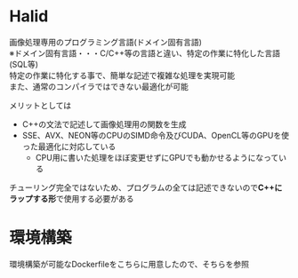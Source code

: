 # Halid
画像処理専用のプログラミング言語(ドメイン固有言語)  
※ドメイン固有言語・・・C/C++等の言語と違い、特定の作業に特化した言語(SQL等)  
特定の作業に特化する事で、簡単な記述で複雑な処理を実現可能  
また、通常のコンパイラではできない最適化が可能    

メリットとしては
- C++の文法で記述して画像処理用の関数を生成
- SSE、AVX、NEON等のCPUのSIMD命令及びCUDA、OpenCL等のGPUを使った最適化に対応している
  - CPU用に書いた処理をほぼ変更せずにGPUでも動かせるようになっている

チューリング完全ではないため、プログラムの全ては記述できないので**C++にラップする形**で使用する必要がある 

# 環境構築
環境構築が可能なDockerfileをこちらに用意したので、そちらを参照
